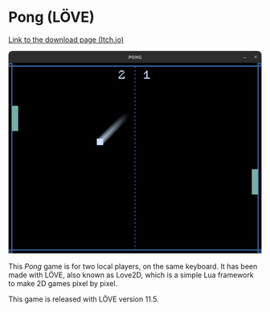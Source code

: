 # Pong (LÖVE)

[Link to the download page (Itch.io)](https://lycorisdev.itch.io/pong)  

![](./screenshot.png)

This *Pong* game is for two local players, on the same keyboard. It has been 
made with LÖVE, also known as Love2D, which is a simple Lua framework to make 
2D games pixel by pixel.  

This game is released with LÖVE version 11.5.  
